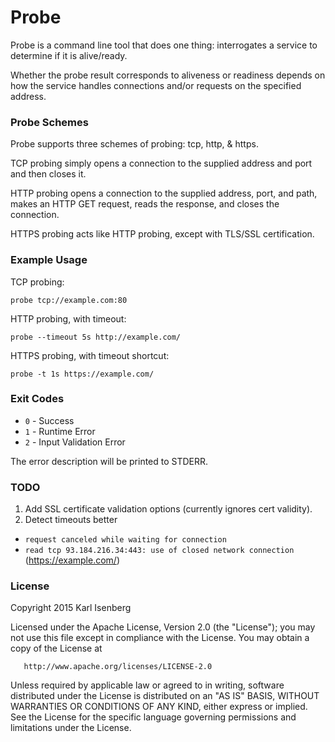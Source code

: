 # Probe

Probe is a command line tool that does one thing:
interrogates a service to determine if it is alive/ready.

Whether the probe result corresponds to aliveness or readiness depends on how the service handles connections and/or requests on the specified address.


### Probe Schemes

Probe supports three schemes of probing: tcp, http, &amp; https.

TCP probing simply opens a connection to the supplied address and port and then closes it.

HTTP probing opens a connection to the supplied address, port, and path, makes an HTTP GET request, reads the response, and closes the connection.

HTTPS probing acts like HTTP probing, except with TLS/SSL certification.


### Example Usage

TCP probing:

```
probe tcp://example.com:80
```

HTTP probing, with timeout:

```
probe --timeout 5s http://example.com/
```

HTTPS probing, with timeout shortcut:

```
probe -t 1s https://example.com/
```


### Exit Codes

- `0` - Success
- `1` - Runtime Error
- `2` - Input Validation Error

The error description will be printed to STDERR.


### TODO

1. Add SSL certificate validation options (currently ignores cert validity).
2. Detect timeouts better
  - `request canceled while waiting for connection`
  - `read tcp 93.184.216.34:443: use of closed network connection` (https://example.com/)


### License

   Copyright 2015 Karl Isenberg

   Licensed under the Apache License, Version 2.0 (the "License");
   you may not use this file except in compliance with the License.
   You may obtain a copy of the License at

       http://www.apache.org/licenses/LICENSE-2.0

   Unless required by applicable law or agreed to in writing, software
   distributed under the License is distributed on an "AS IS" BASIS,
   WITHOUT WARRANTIES OR CONDITIONS OF ANY KIND, either express or implied.
   See the License for the specific language governing permissions and
   limitations under the License.
